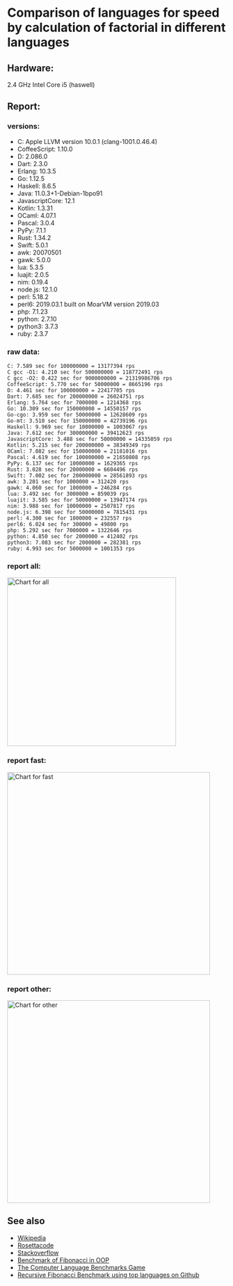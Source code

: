 Comparison of languages for speed by calculation of factorial in different languages
====================================================================================

Hardware:
---------
2.4 GHz Intel Core i5 (haswell)

Report:
-------
### versions:

  * C: Apple LLVM version 10.0.1 (clang-1001.0.46.4)
  * CoffeeScript: 1.10.0
  * D: 2.086.0
  * Dart: 2.3.0
  * Erlang: 10.3.5
  * Go: 1.12.5
  * Haskell: 8.6.5
  * Java: 11.0.3+1-Debian-1bpo91
  * JavascriptCore: 12.1
  * Kotlin: 1.3.31
  * OCaml: 4.07.1
  * Pascal: 3.0.4
  * PyPy: 7.1.1
  * Rust: 1.34.2
  * Swift: 5.0.1
  * awk: 20070501
  * gawk: 5.0.0
  * lua: 5.3.5
  * luajit: 2.0.5
  * nim: 0.19.4
  * node.js: 12.1.0
  * perl: 5.18.2
  * perl6: 2019.03.1 built on MoarVM version 2019.03
  * php: 7.1.23
  * python: 2.7.10
  * python3: 3.7.3
  * ruby: 2.3.7


### raw data:

    C: 7.589 sec for 100000000 = 13177394 rps
    C gcc -O1: 4.210 sec for 500000000 = 118772491 rps
    C gcc -O2: 0.422 sec for 9000000000 = 21319986706 rps
    CoffeeScript: 5.770 sec for 50000000 = 8665196 rps
    D: 4.461 sec for 100000000 = 22417705 rps
    Dart: 7.685 sec for 200000000 = 26024751 rps
    Erlang: 5.764 sec for 7000000 = 1214368 rps
    Go: 10.309 sec for 150000000 = 14550157 rps
    Go-cgo: 3.959 sec for 50000000 = 12628609 rps
    Go-mt: 3.510 sec for 150000000 = 42739196 rps
    Haskell: 9.969 sec for 10000000 = 1003067 rps
    Java: 7.612 sec for 300000000 = 39412623 rps
    JavascriptCore: 3.488 sec for 50000000 = 14335059 rps
    Kotlin: 5.215 sec for 200000000 = 38349349 rps
    OCaml: 7.082 sec for 150000000 = 21181016 rps
    Pascal: 4.619 sec for 100000000 = 21650808 rps
    PyPy: 6.137 sec for 10000000 = 1629365 rps
    Rust: 3.028 sec for 20000000 = 6604496 rps
    Swift: 7.002 sec for 200000000 = 28561893 rps
    awk: 3.201 sec for 1000000 = 312420 rps
    gawk: 4.060 sec for 1000000 = 246284 rps
    lua: 3.492 sec for 3000000 = 859039 rps
    luajit: 3.585 sec for 50000000 = 13947174 rps
    nim: 3.988 sec for 10000000 = 2507817 rps
    node.js: 6.398 sec for 50000000 = 7815431 rps
    perl: 4.300 sec for 1000000 = 232557 rps
    perl6: 6.024 sec for 300000 = 49800 rps
    php: 5.292 sec for 7000000 = 1322646 rps
    python: 4.850 sec for 2000000 = 412402 rps
    python3: 7.083 sec for 2000000 = 282381 rps
    ruby: 4.993 sec for 5000000 = 1001353 rps


### report all:

<img alt="Chart for all" width="388" src="https://chart.googleapis.com/chart?cht=bhs&chs=582x515&chd=t%3A118772491%2C42739196%2C39412623%2C38349348%2C28561893%2C26024750%2C22417704%2C21650807%2C21181015%2C14550157%2C14335058%2C13947173%2C13177393%2C12628609%2C8665196%2C7815430%2C6604496%2C2507816%2C1629365%2C1322646%2C1214367%2C1003067%2C1001353%2C859038%2C412402%2C312420%2C282380%2C246284%2C232556&chco=4d89f9&chbh=12&chds=0,118772491.055838&chxt=x,y,r&chxl=1%3A%7Cperl%7Cgawk%7Cpython3%7Cawk%7Cpython%7Clua%7Cruby%7CHaskell%7CErlang%7Cphp%7CPyPy%7Cnim%7CRust%7Cnode.js%7CCoffeeScript%7CGo-cgo%7CC%7Cluajit%7CJavascriptCore%7CGo%7COCaml%7CPascal%7CD%7CDart%7CSwift%7CKotlin%7CJava%7CGo-mt%7CC%20gcc%20-O1%7C2%3A%7C232556%20rps%7C246284%20rps%7C282380%20rps%7C312420%20rps%7C412402%20rps%7C859038%20rps%7C1001353%20rps%7C1003067%20rps%7C1214367%20rps%7C1322646%20rps%7C1629365%20rps%7C2507816%20rps%7C6604496%20rps%7C7815430%20rps%7C8665196%20rps%7C12628609%20rps%7C13177393%20rps%7C13947173%20rps%7C14335058%20rps%7C14550157%20rps%7C21181015%20rps%7C21650807%20rps%7C22417704%20rps%7C26024750%20rps%7C28561893%20rps%7C38349348%20rps%7C39412623%20rps%7C42739196%20rps%7C118772491%20rps%7C0%3A%7C0%20%25%7C10%20%25%7C20%20%25%7C30%20%25%7C40%20%25%7C50%20%25%7C60%20%25%7C70%20%25%7C80%20%25%7C90%20%25%7C100%20%25">

### report fast:

<img alt="Chart for fast" width="466" src="https://chart.googleapis.com/chart?cht=bhs&chs=700x328&chd=t%3A118772491%2C42739196%2C39412623%2C38349348%2C28561893%2C26024750%2C22417704%2C21650807%2C21181015%2C14550157%2C14335058%2C13947173%2C13177393%2C12628609%2C8665196%2C7815430%2C6604496%2C2507816&chco=4d89f9&chbh=12&chds=0,118772491.055838&chxt=x,y,r&chxl=1%3A%7Cnim%7CRust%7Cnode.js%7CCoffeeScript%7CGo-cgo%7CC%7Cluajit%7CJavascriptCore%7CGo%7COCaml%7CPascal%7CD%7CDart%7CSwift%7CKotlin%7CJava%7CGo-mt%7CC%20gcc%20-O1%7C2%3A%7C2507816%20rps%7C6604496%20rps%7C7815430%20rps%7C8665196%20rps%7C12628609%20rps%7C13177393%20rps%7C13947173%20rps%7C14335058%20rps%7C14550157%20rps%7C21181015%20rps%7C21650807%20rps%7C22417704%20rps%7C26024750%20rps%7C28561893%20rps%7C38349348%20rps%7C39412623%20rps%7C42739196%20rps%7C118772491%20rps%7C0%3A%7C0%20%25%7C10%20%25%7C20%20%25%7C30%20%25%7C40%20%25%7C50%20%25%7C60%20%25%7C70%20%25%7C80%20%25%7C90%20%25%7C100%20%25">

### report other:

<img alt="Chart for other" width="466" src="https://chart.googleapis.com/chart?cht=bhs&chs=700x209&chd=t%3A1629365%2C1322646%2C1214367%2C1003067%2C1001353%2C859038%2C412402%2C312420%2C282380%2C246284%2C232556&chco=4d89f9&chbh=12&chds=0,1629365.20176144&chxt=x,y,r&chxl=1%3A%7Cperl%7Cgawk%7Cpython3%7Cawk%7Cpython%7Clua%7Cruby%7CHaskell%7CErlang%7Cphp%7CPyPy%7C2%3A%7C232556%20rps%7C246284%20rps%7C282380%20rps%7C312420%20rps%7C412402%20rps%7C859038%20rps%7C1001353%20rps%7C1003067%20rps%7C1214367%20rps%7C1322646%20rps%7C1629365%20rps%7C0%3A%7C0%20%25%7C10%20%25%7C20%20%25%7C30%20%25%7C40%20%25%7C50%20%25%7C60%20%25%7C70%20%25%7C80%20%25%7C90%20%25%7C100%20%25">



See also
--------

  * [Wikipedia](http://en.wikipedia.org/wiki/Factorial)
  * [Rosettacode](http://rosettacode.org/wiki/Factorial)
  * [Stackoverflow](http://stackoverflow.com/questions/23930/factorial-algorithms-in-different-languages)
  * [Benchmark of Fibonacci in OOP](https://github.com/Balancer/benchmarks-fib-obj)
  * [The Computer Language Benchmarks Game](http://benchmarksgame.alioth.debian.org)
  * [Recursive Fibonacci Benchmark using top languages on Github](https://github.com/drujensen/fib)
